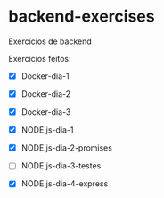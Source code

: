 # backend-exercises
Exercícios de backend

Exercícios feitos:

 - [x] Docker-dia-1
 - [x] Docker-dia-2
 - [x] Docker-dia-3
 - [x] NODE.js-dia-1
 - [x] NODE.js-dia-2-promises 
 - [ ] NODE.js-dia-3-testes
 - [x] NODE.js-dia-4-express   
  
